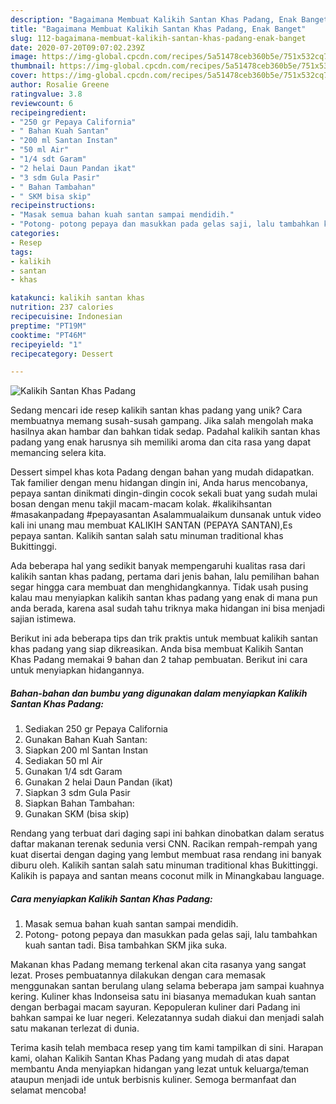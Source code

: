 ```yaml
---
description: "Bagaimana Membuat Kalikih Santan Khas Padang, Enak Banget"
title: "Bagaimana Membuat Kalikih Santan Khas Padang, Enak Banget"
slug: 112-bagaimana-membuat-kalikih-santan-khas-padang-enak-banget
date: 2020-07-20T09:07:02.239Z
image: https://img-global.cpcdn.com/recipes/5a51478ceb360b5e/751x532cq70/kalikih-santan-khas-padang-foto-resep-utama.jpg
thumbnail: https://img-global.cpcdn.com/recipes/5a51478ceb360b5e/751x532cq70/kalikih-santan-khas-padang-foto-resep-utama.jpg
cover: https://img-global.cpcdn.com/recipes/5a51478ceb360b5e/751x532cq70/kalikih-santan-khas-padang-foto-resep-utama.jpg
author: Rosalie Greene
ratingvalue: 3.8
reviewcount: 6
recipeingredient:
- "250 gr Pepaya California"
- " Bahan Kuah Santan"
- "200 ml Santan Instan"
- "50 ml Air"
- "1/4 sdt Garam"
- "2 helai Daun Pandan ikat"
- "3 sdm Gula Pasir"
- " Bahan Tambahan"
- " SKM bisa skip"
recipeinstructions:
- "Masak semua bahan kuah santan sampai mendidih."
- "Potong- potong pepaya dan masukkan pada gelas saji, lalu tambahkan kuah santan tadi. Bisa tambahkan SKM jika suka."
categories:
- Resep
tags:
- kalikih
- santan
- khas

katakunci: kalikih santan khas 
nutrition: 237 calories
recipecuisine: Indonesian
preptime: "PT19M"
cooktime: "PT46M"
recipeyield: "1"
recipecategory: Dessert

---
```



![Kalikih Santan Khas Padang](https://img-global.cpcdn.com/recipes/5a51478ceb360b5e/751x532cq70/kalikih-santan-khas-padang-foto-resep-utama.jpg)

Sedang mencari ide resep kalikih santan khas padang yang unik? Cara membuatnya memang susah-susah gampang. Jika salah mengolah maka hasilnya akan hambar dan bahkan tidak sedap. Padahal kalikih santan khas padang yang enak harusnya sih memiliki aroma dan cita rasa yang dapat memancing selera kita.

Dessert simpel khas kota Padang dengan bahan yang mudah didapatkan. Tak familier dengan menu hidangan dingin ini, Anda harus mencobanya, pepaya santan dinikmati dingin-dingin cocok sekali buat yang sudah mulai bosan dengan menu takjil macam-macam kolak. #kalikihsantan #masakanpadang #pepayasantan Asalammualaikum dunsanak untuk video kali ini unang mau membuat KALIKIH SANTAN (PEPAYA SANTAN),Es pepaya santan. Kalikih santan salah satu minuman traditional khas Bukittinggi.

Ada beberapa hal yang sedikit banyak mempengaruhi kualitas rasa dari kalikih santan khas padang, pertama dari jenis bahan, lalu pemilihan bahan segar hingga cara membuat dan menghidangkannya. Tidak usah pusing kalau mau menyiapkan kalikih santan khas padang yang enak di mana pun anda berada, karena asal sudah tahu triknya maka hidangan ini bisa menjadi sajian istimewa.


Berikut ini ada beberapa tips dan trik praktis untuk membuat kalikih santan khas padang yang siap dikreasikan. Anda bisa membuat Kalikih Santan Khas Padang memakai 9 bahan dan 2 tahap pembuatan. Berikut ini cara untuk menyiapkan hidangannya.

<!--inarticleads1-->

##### Bahan-bahan dan bumbu yang digunakan dalam menyiapkan Kalikih Santan Khas Padang:

1. Sediakan 250 gr Pepaya California
1. Gunakan  Bahan Kuah Santan:
1. Siapkan 200 ml Santan Instan
1. Sediakan 50 ml Air
1. Gunakan 1/4 sdt Garam
1. Gunakan 2 helai Daun Pandan (ikat)
1. Siapkan 3 sdm Gula Pasir
1. Siapkan  Bahan Tambahan:
1. Gunakan  SKM (bisa skip)


Rendang yang terbuat dari daging sapi ini bahkan dinobatkan dalam seratus daftar makanan terenak sedunia versi CNN. Racikan rempah-rempah yang kuat disertai dengan daging yang lembut membuat rasa rendang ini banyak diburu oleh. Kalikih santan salah satu minuman traditional khas Bukittinggi. Kalikih is papaya and santan means coconut milk in Minangkabau language. 

<!--inarticleads2-->

##### Cara menyiapkan Kalikih Santan Khas Padang:

1. Masak semua bahan kuah santan sampai mendidih.
1. Potong- potong pepaya dan masukkan pada gelas saji, lalu tambahkan kuah santan tadi. Bisa tambahkan SKM jika suka.


Makanan khas Padang memang terkenal akan cita rasanya yang sangat lezat. Proses pembuatannya dilakukan dengan cara memasak menggunakan santan berulang ulang selama beberapa jam sampai kuahnya kering. Kuliner khas Indonseisa satu ini biasanya memadukan kuah santan dengan berbagai macam sayuran. Kepopuleran kuliner dari Padang ini bahkan sampai ke luar negeri. Kelezatannya sudah diakui dan menjadi salah satu makanan terlezat di dunia. 

Terima kasih telah membaca resep yang tim kami tampilkan di sini. Harapan kami, olahan Kalikih Santan Khas Padang yang mudah di atas dapat membantu Anda menyiapkan hidangan yang lezat untuk keluarga/teman ataupun menjadi ide untuk berbisnis kuliner. Semoga bermanfaat dan selamat mencoba!

